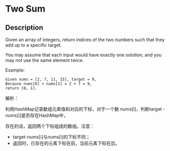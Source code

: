 # Two Sum

## Description
Given an array of integers, return indices of the two numbers such that they add up to a specific target.

You may assume that each input would have exactly one solution, and you may not use the same element twice.

Example:
```
Given nums = [2, 7, 11, 15], target = 9,  
Because nums[0] + nums[1] = 2 + 7 = 9,
return [0, 1].
```

解析：

利用HashMap记录数组元素值和对应的下标，对于一个数 nums[i]，判断target - nums[i]是否存在HashMap中，

存在的话，返回两个下标组成的数组。注意：
+ target-nums[i]与nums[i]的下标不同；
+ 返回时，已存在的元素下标在前，当前元素下标在后。